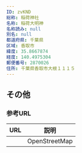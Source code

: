```yaml
---
ID: zvKND
総称: 稲荷神社
名称: 稲荷大明神
名称読み: null
別名: null
都道府県: 千葉県
区域: 香取市
緯度: 35.8667874
経度: 140.4975304
郵便番号: 2870026
住所: 千葉県香取市大根１１１５
---
```


## その他

### 参考URL

| URL | 説明          |
| --- | ------------- |
|     | OpenStreetMap |
